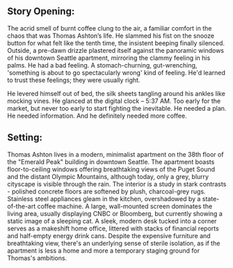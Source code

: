 ## Story Opening:

The acrid smell of burnt coffee clung to the air, a familiar comfort in the chaos that was Thomas Ashton’s life. He slammed his fist on the snooze button for what felt like the tenth time, the insistent beeping finally silenced. Outside, a pre-dawn drizzle plastered itself against the panoramic windows of his downtown Seattle apartment, mirroring the clammy feeling in his palms. He had a bad feeling. A stomach-churning, gut-wrenching, 'something is about to go spectacularly wrong' kind of feeling. He'd learned to trust these feelings; they were usually right.

He levered himself out of bed, the silk sheets tangling around his ankles like mocking vines. He glanced at the digital clock – 5:37 AM. Too early for the market, but never too early to start fighting the inevitable. He needed a plan. He needed information. And he definitely needed more coffee.

## Setting:

Thomas Ashton lives in a modern, minimalist apartment on the 38th floor of the "Emerald Peak" building in downtown Seattle. The apartment boasts floor-to-ceiling windows offering breathtaking views of the Puget Sound and the distant Olympic Mountains, although today, only a grey, blurry cityscape is visible through the rain. The interior is a study in stark contrasts - polished concrete floors are softened by plush, charcoal-grey rugs. Stainless steel appliances gleam in the kitchen, overshadowed by a state-of-the-art coffee machine. A large, wall-mounted screen dominates the living area, usually displaying CNBC or Bloomberg, but currently showing a static image of a sleeping cat. A sleek, modern desk tucked into a corner serves as a makeshift home office, littered with stacks of financial reports and half-empty energy drink cans. Despite the expensive furniture and breathtaking view, there's an underlying sense of sterile isolation, as if the apartment is less a home and more a temporary staging ground for Thomas's ambitions.
